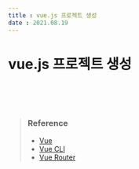 ```yaml
---
title : vue.js 프로젝트 생성  
date : 2021.08.19  
---
```


# vue.js 프로젝트 생성

<br/>
<br/>
<br/>

> ### Reference
> * [Vue](https://v3.ko.vuejs.org/guide/installation.html)
> * [Vue CLI](https://cli.vuejs.org/guide/creating-a-project.html#vue-create)
> * [Vue Router](https://router.vuejs.org/installation.html#vue-cli)
